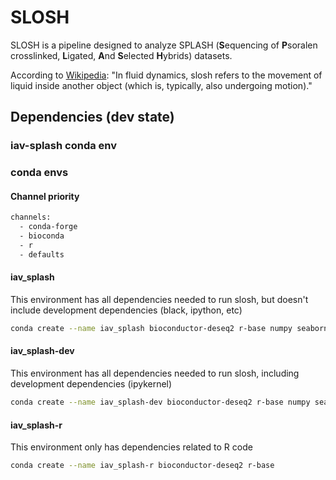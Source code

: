 # SLOSH
SLOSH is a pipeline designed to analyze SPLASH (**S**equencing of **P**soralen crosslinked, **L**igated, **A**nd **S**elected **H**ybrids) datasets.

According to [Wikipedia](https://en.wikipedia.org/wiki/Slosh_dynamics): "In fluid dynamics, slosh refers to the movement of liquid inside another object (which is, typically, also undergoing motion)."

## Dependencies (dev state)
### iav-splash conda env

### conda envs

#### Channel priority

```Bash
channels:
  - conda-forge
  - bioconda
  - r
  - defaults
```

#### iav_splash

This environment has all dependencies needed to run slosh, but doesn't include development dependencies (black, ipython, etc)

```Bash
conda create --name iav_splash bioconductor-deseq2 r-base numpy seaborn scipy pandas circos
```

#### iav_splash-dev

This environment has all dependencies needed to run slosh, including development dependencies (ipykernel)

```Bash
conda create --name iav_splash-dev bioconductor-deseq2 r-base numpy seaborn scipy pandas circos ipykernel black nbconvert ipykernel
```

#### iav_splash-r

This environment only has dependencies related to R code

```Bash
conda create --name iav_splash-r bioconductor-deseq2 r-base
```
